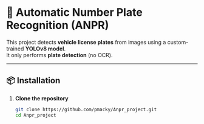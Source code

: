 # 🚗 Automatic Number Plate Recognition (ANPR)

This project detects **vehicle license plates** from images using a custom-trained **YOLOv8 model**.  
It only performs **plate detection** (no OCR).  

---

## 📦 Installation

1. **Clone the repository**
   ```bash
   git clone https://github.com/pmacky/Anpr_project.git
   cd Anpr_project

